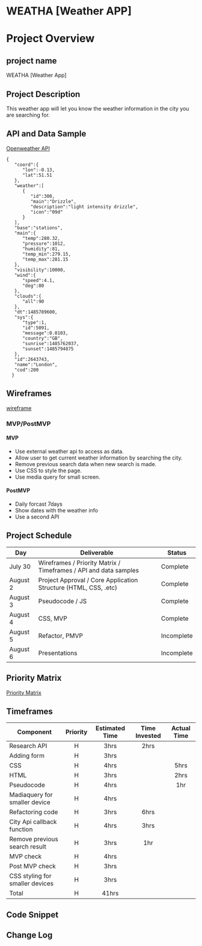 # WEATHA [Weather APP]


# Project Overview

## project name
WEATHA [Weather App]



## Project Description
This weather app will let you know the weather information in the city you are searching for.


## API and Data Sample

[Openweather API]( http://api.openweathermap.org/data/2.5/weather?q=London,uk&APPID=b351ed20610d69f0305baa374dd8c604)
```
{
   "coord":{
      "lon":-0.13,
      "lat":51.51
   },
   "weather":[
      {
         "id":300,
         "main":"Drizzle",
         "description":"light intensity drizzle",
         "icon":"09d"
      }
   ],
   "base":"stations",
   "main":{
      "temp":280.32,
      "pressure":1012,
      "humidity":81,
      "temp_min":279.15,
      "temp_max":281.15
   },
   "visibility":10000,
   "wind":{
      "speed":4.1,
      "deg":80
   },
   "clouds":{
      "all":90
   },
   "dt":1485789600,
   "sys":{
      "type":1,
      "id":5091,
      "message":0.0103,
      "country":"GB",
      "sunrise":1485762037,
      "sunset":1485794875
   },
   "id":2643743,
   "name":"London",
   "cod":200
  }
```
## Wireframes

[wireframe](https://wireframepro.mockflow.com/editor.jsp?editor=off&publicid=M824a5b6aa1b95979287d558f3755be611627919036317&projectid=M6399d0c99000f89df18067c9a21418231627840180577&perm=Owner#/page/d09fe70a6b2d4fdf910dfbe2b857596a)

### MVP/PostMVP

#### MVP 

- Use external weather api to access as data.
- Allow user to get current weather information by searching the city.
- Remove previous search data when new search is made.
- Use CSS to style the page.
- Use media query for small screen.

#### PostMVP  
- Daily forcast 7days
- Show dates with the weather info
- Use a second API


## Project Schedule


|  Day | Deliverable | Status
|---|---| ---|
|July 30|  Wireframes / Priority Matrix / Timeframes / API and data samples | Complete
|August 2| Project Approval / Core Application Structure (HTML, CSS, .etc) | Complete
|August 3| Pseudocode / JS | Complete
|August 4|CSS, MVP   | Complete
|August 5|Refactor, PMVP| Incomplete
|August 6| Presentations | Incomplete

## Priority Matrix

[Priority Matrix](https://wireframepro.mockflow.com/editor.jsp?editor=on&bgcolor=white&perm=Create&ptitle=WEATHA&category=featured&projectid=M6399d0c99000f89df18067c9a21418231627840180577&publicid=dd2df16ea2ed4c6aa870d49b186e1338#/page/D3fe0d0c51c22b594cdbb8f523a1ddec5)

## Timeframes

| Component | Priority | Estimated Time | Time Invested | Actual Time |
| --- | :---: |  :---: | :---: | :---: |
| Research API | H | 3hrs| 2hrs |  |
|Adding form | H | 3hrs|  ||
|CSS|H| 4hrs| |  5hrs |
|HTML| H | 3hrs|  | 2hrs |
| Pseudocode | H | 4hrs| | 1hr|
|Madiaquery for smaller device| H | 4hrs| |  |
|Refactoring code|H | 3hrs |  6hrs |
| City Api callback function  | H | 4hrs| 3hrs|  |
| Remove previous search result | H | 3hrs| 1hr|  |
| MVP check| H | 4hrs|  |  |
| Post MVP check | H | 3hrs|  |  |
|CSS styling for smaller devices | H | 3hrs| |  |
| Total | H | 41hrs| | |








## Code Snippet

 



## Change Log
